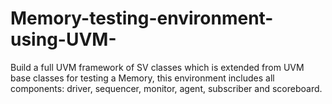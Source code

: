 # Memory-testing-environment-using-UVM-
Build a full UVM framework of SV classes which is extended from UVM base classes for testing a Memory, this environment includes all components: driver, sequencer, monitor, agent, subscriber and scoreboard.
